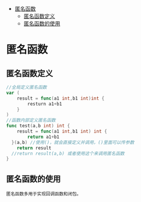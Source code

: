 - [匿名函数](#匿名函数)
	- [匿名函数定义](#匿名函数定义)
	- [匿名函数的使用](#匿名函数的使用)
# 匿名函数

## 匿名函数定义

```go
//全局定义匿名函数
var (
	result = func(a1 int,b1 int)int {
		resturn a1+b1
	}
)
//函数内部定义匿名函数
func test(a,b int) int {
	result = func(a1 int,b1 int) int {
		return a1+b1
  }(a,b) //使用()，就会直接定义并调用，()里面可以传参数
	return result 
  //return result(a,b) 或者使用这个来调用匿名函数
}
```

## 匿名函数的使用

`匿名函数多用于实现回调函数和闭包。`

